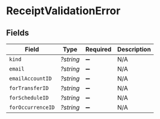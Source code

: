# ReceiptValidationError


## Fields

| Field              | Type               | Required           | Description        |
| ------------------ | ------------------ | ------------------ | ------------------ |
| `kind`             | *?string*          | :heavy_minus_sign: | N/A                |
| `email`            | *?string*          | :heavy_minus_sign: | N/A                |
| `emailAccountID`   | *?string*          | :heavy_minus_sign: | N/A                |
| `forTransferID`    | *?string*          | :heavy_minus_sign: | N/A                |
| `forScheduleID`    | *?string*          | :heavy_minus_sign: | N/A                |
| `forOccurrenceID`  | *?string*          | :heavy_minus_sign: | N/A                |